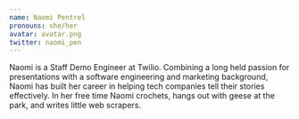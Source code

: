 ```yaml
---
name: Naomi Pentrel
pronouns: she/her
avatar: avatar.png
twitter: naomi_pen
---
```


Naomi is a Staff Demo Engineer at Twilio. Combining a long held passion for presentations with a software engineering and marketing background, Naomi has built her career in helping tech companies tell their stories effectively. In her free time Naomi crochets, hangs out with geese at the park, and writes little web scrapers.
